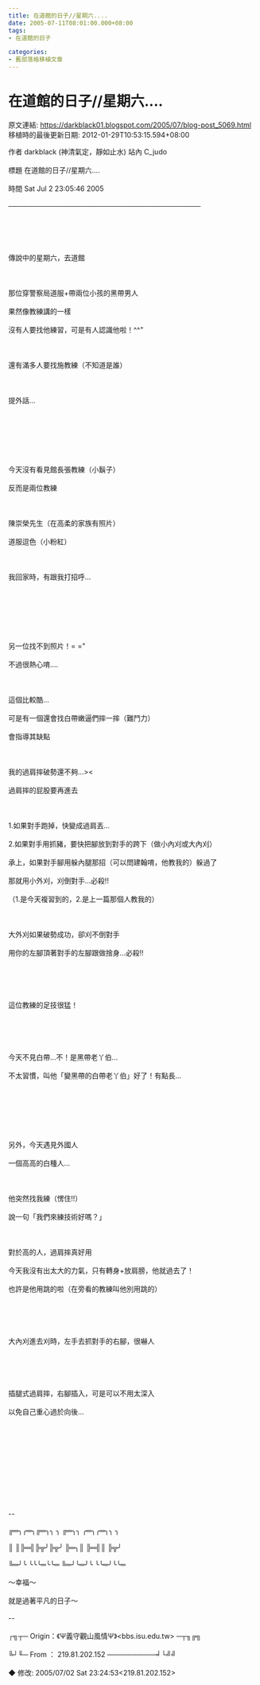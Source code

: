 ```yaml
---
title: 在道館的日子//星期六....
date: 2005-07-11T08:01:00.000+08:00
tags: 
- 在道館的日子

categories:
- 舊部落格移植文章
---
```


# 在道館的日子//星期六....

原文連結: https://darkblack01.blogspot.com/2005/07/blog-post_5069.html
移植時的最後更新日期: 2012-01-29T10:53:15.594+08:00

 作者  darkblack (神清氣定，靜如止水)                       站內  C_judo<br /><br /> 標題  在道館的日子//星期六....<br /><br /> 時間  Sat Jul  2 23:05:46 2005<br /><br />───────────────────────────────────────<br /><br />                                                                                <br /><br />                                                                                <br /><br />傳說中的星期六，去道館<br /><br />                                                                                <br /><br />那位穿警察局道服+帶兩位小孩的黑帶男人<br /><br />果然像教練講的一樣<br /><br />沒有人要找他練習，可是有人認識他啦！^^"<br /><br />                                                                                <br /><br />還有滿多人要找施教練（不知道是誰）<br /><br />                                                                                <br /><br />提外話...<br /><br />                                                                                <br /><br />                                                                                <br /><br />                                                                                <br /><br />今天沒有看見館長張教練（小鬍子）<br /><br />反而是兩位教練<br /><br />                                                                                <br /><br />陳崇榮先生（在高柔的家族有照片）<br /><br />道服逗色（小粉紅）<br /><br /><br /><br />我回家時，有跟我打招呼...<br /><br />                                                                                <br /><br />                                                                                <br /><br />                                                                                <br /><br />另一位找不到照片！= ="<br /><br />不過很熱心唷....<br /><br />                                                                                <br /><br />這個比較酷...<br /><br />可是有一個還會找白帶嫩逼們摔一摔（難鬥力）<br /><br />會指導其缺點<br /><br />                                                                                <br /><br />我的過肩摔破勢還不夠...><<br /><br />過肩摔的屁股要再進去<br /><br />                                                                                <br /><br />1.如果對手跑掉，快變成過肩丟...<br /><br />2.如果對手用抓豬，要快把腳放到對手的跨下（做小內刈或大內刈）<br /><br />  承上，如果對手腳用躲內腿那招（可以問建翰唷，他教我的）躲過了<br /><br />  那就用小外刈，刈倒對手...必殺!!<br /><br />（1.是今天複習到的，2.是上一篇那個人教我的）<br /><br />                                                                                <br /><br />大外刈如果破勢成功，卻刈不倒對手<br /><br />用你的左腳頂著對手的左腳跟做捨身...必殺!!<br /><br />                                                                                <br /><br />                                                                                <br /><br />這位教練的足技很猛！<br /><br />                                                                                <br /><br />                                                                                <br /><br />今天不見白帶...不！是黑帶老丫伯...<br /><br />不太習慣，叫他「變黑帶的白帶老丫伯」好了！有點長...<br /><br />                                                                                <br /><br />                                                                                <br /><br />                                                                                <br /><br />另外，今天遇見外國人<br /><br />一個高高的白種人...<br /><br />                                                                                <br /><br />他突然找我練（愣住!!）<br /><br />說一句「我們來練技術好嗎？」<br /><br />                                                                                <br /><br />對於高的人，過肩摔真好用<br /><br />今天我沒有出太大的力氣，只有轉身+放肩膀，他就過去了！<br /><br />也許是他用跳的啦（在旁看的教練叫他別用跳的）<br /><br />                                                                                <br /><br />                                                                                <br /><br />大內刈進去刈時，左手去抓對手的右腳，很嚇人<br /><br />                                                                                <br /><br />                                                                                <br /><br />插腿式過肩摔，右腳插入，可是可以不用太深入<br /><br />以免自己重心過於向後...<br /><br />                                                                                <br /><br />                                                                                <br /><br />                                                                                <br /><br />                                                                                <br /><br />                                                                                <br /><br />--<br /><br />╔═╮╭═╮╔═╮╮  ╮  ╔═╮╮    ╭═╮╭═╮╮  ╮<br /><br />║  ║╠═╣╠╦╯╠╦╯  ╠═╮║    ╠═╣║    ╠╦╯<br /><br />╚═╯╰  ╰╰╰═╰╰═  ╚═╯╰═╯╰  ╰╰═╯╰╰═<br /><br />   ～幸福～<br /><br />                                  就是過著平凡的日子～<br /><br />--<br /><br />┌╗┬─ Origin：《Ψ義守觀山風情Ψ》&lt;bbs.isu.edu.tw&gt; ─┬╖╔╗<br /><br />╚┘╙─ From  ： 219.81.202.152    ──────────╛└╝╝<br /><br />◆ 修改: 2005/07/02 Sat 23:24:53&lt;219.81.202.152&gt;<br /><br />  
